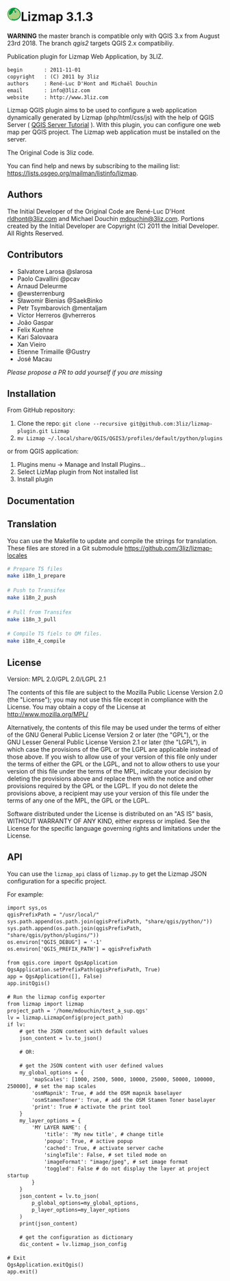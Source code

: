 [![logo](icons/icon.png "3Liz")][3liz]Lizmap 3.1.3
==============================================

**WARNING** the master branch is compatible only with QGIS 3.x from August 23rd 2018. The branch *qgis2* targets QGIS 2.x compatibiliy.

Publication plugin for Lizmap Web Application, by 3LIZ.

    begin       : 2011-11-01
    copyright   : (C) 2011 by 3liz
    authors     : René-Luc D'Hont and Michaël Douchin
    email       : info@3liz.com
    website     : http://www.3liz.com

Lizmap QGIS plugin aims to be used to configure a web application dynamically generated by Lizmap (php/html/css/js) with the help of QGIS Server ( [QGIS Server Tutorial] ).
With this plugin, you can configure one web map per QGIS project. The Lizmap web application must be installed on the server.

The Original Code is 3liz code.

You can find help and news by subscribing to the mailing list: https://lists.osgeo.org/mailman/listinfo/lizmap.

Authors
-------

The Initial Developer of the Original Code are René-Luc D'Hont <rldhont@3liz.com> and Michael Douchin <mdouchin@3liz.com>.
Portions created by the Initial Developer are Copyright (C) 2011 the Initial Developer.
All Rights Reserved.

Contributors
--------------

* Salvatore Larosa  @slarosa
* Paolo Cavallini @pcav
* Arnaud Deleurme
* @ewsterrenburg
* Sławomir Bienias @SaekBinko
* Petr Tsymbarovich @mentaljam
* Víctor Herreros @vherreros
* João Gaspar
* Felix Kuehne
* Kari Salovaara
* Xan Vieiro
* Etienne Trimaille @Gustry
* José Macau

*Please propose a PR to add yourself if you are missing*

Installation
-----------

From GitHub repository:

1. Clone the repo: `git clone --recursive git@github.com:3liz/lizmap-plugin.git Lizmap`
2. `mv Lizmap ~/.local/share/QGIS/QGIS3/profiles/default/python/plugins`

or from QGIS application:

1. Plugins menu -> Manage and Install Plugins...
2. Select LizMap plugin from Not installed list
3. Install plugin

Documentation
--------------

[French doc]: http://docs.3liz.com/
[English doc translated via Google Translate]: http://translate.google.fr/translate?sl=fr&tl=en&js=n&prev=_t&hl=fr&ie=UTF-8&eotf=1&u=http%3A%2F%2Fdocs.3liz.Com

Translation
-----------

You can use the Makefile to update and compile the strings for translation.
These files are stored in a Git submodule https://github.com/3liz/lizmap-locales

```bash
# Prepare TS files
make i18n_1_prepare

# Push to Transifex
make i18n_2_push

# Pull from Transifex
make i18n_3_pull

# Compile TS fiels to QM files.
make i18n_4_compile
```

License
-------
Version: MPL 2.0/GPL 2.0/LGPL 2.1

The contents of this file are subject to the Mozilla Public License Version 2.0 (the "License"); you may not use this file except in compliance with the License. You may obtain a copy of the License at http://www.mozilla.org/MPL/

Alternatively, the contents of this file may be used under the terms of either of the GNU General Public License Version 2 or later (the "GPL"), or the GNU Lesser General Public License Version 2.1 or later (the "LGPL"), in which case the provisions of the GPL or the LGPL are applicable instead of those above. If you wish to allow use of your version of this file only under the terms of either the GPL or the LGPL, and not to allow others to use your version of this file under the terms of the MPL, indicate your decision by deleting the provisions above and replace them with the notice and other provisions required by the GPL or the LGPL. If you do not delete the provisions above, a recipient may use your version of this file under the terms of any one of the MPL, the GPL or the LGPL.

Software distributed under the License is distributed on an "AS IS" basis, WITHOUT WARRANTY OF ANY KIND, either express or implied. See the License for the specific language governing rights and limitations under the License.


  [QGIS Server Tutorial]: http://www.qgis.org/wiki/QGIS_Server_Tutorial
  [3liz]:http://www.3liz.com

API
----

You can use the `lizmap_api` class of `lizmap.py` to get the Lizmap JSON configuration for a specific project.

For example:

```python3
import sys,os
qgisPrefixPath = "/usr/local/"
sys.path.append(os.path.join(qgisPrefixPath, "share/qgis/python/"))
sys.path.append(os.path.join(qgisPrefixPath, "share/qgis/python/plugins/"))
os.environ["QGIS_DEBUG"] = '-1'
os.environ['QGIS_PREFIX_PATH'] = qgisPrefixPath

from qgis.core import QgsApplication
QgsApplication.setPrefixPath(qgisPrefixPath, True)
app = QgsApplication([], False)
app.initQgis()

# Run the lizmap config exporter
from lizmap import lizmap
project_path = '/home/mdouchin/test_a_sup.qgs'
lv = lizmap.LizmapConfig(project_path)
if lv:
    # get the JSON content with default values
    json_content = lv.to_json()

    # OR:

    # get the JSON content with user defined values
    my_global_options = {
        'mapScales': [1000, 2500, 5000, 10000, 25000, 50000, 100000, 250000], # set the map scales
        'osmMapnik': True, # add the OSM mapnik baselayer
        'osmStamenToner': True, # add the OSM Stamen Toner baselayer
        'print': True # activate the print tool
    }
    my_layer_options = {
        'MY LAYER NAME': {
            'title': 'My new title', # change title
            'popup': True, # active popup
            'cached': True, # activate server cache
            'singleTile': False, # set tiled mode on
            'imageFormat': "image/jpeg", # set image format
            'toggled': False # do not display the layer at project startup
        }
    }
    json_content = lv.to_json(
        p_global_options=my_global_options,
        p_layer_options=my_layer_options
    )
    print(json_content)

    # get the configuration as dictionary
    dic_content = lv.lizmap_json_config

# Exit
QgsApplication.exitQgis()
app.exit()
```
